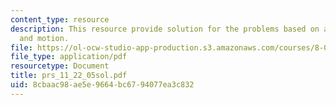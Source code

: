 ```yaml
---
content_type: resource
description: This resource provide solution for the problems based on acceleration
  and motion.
file: https://ol-ocw-studio-app-production.s3.amazonaws.com/courses/8-01l-physics-i-classical-mechanics-fall-2005/8cbaac98ae5e9664bc6794077ea3c832_prs_11_22_05sol.pdf
file_type: application/pdf
resourcetype: Document
title: prs_11_22_05sol.pdf
uid: 8cbaac98-ae5e-9664-bc67-94077ea3c832
---
```

